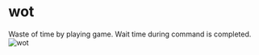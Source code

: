 # wot
Waste of time by playing game. Wait time during command is completed.
![wot](https://user-images.githubusercontent.com/9162117/26907418-a0550cfe-4c2e-11e7-8111-d4fe8c7f5f1f.gif)

